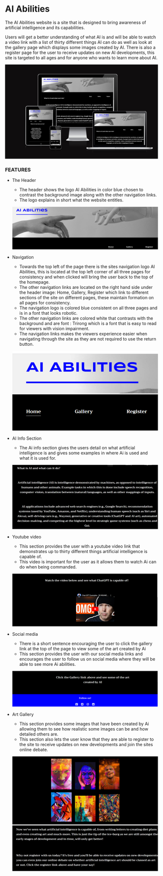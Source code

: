 # AI Abilities

The AI Abilities website is a site that is designed to bring awareness of artificial intelligence and its capabilities.

Users will get a better understanding of what AI is and will be able to watch a video link with a list of thirty different things AI can do as well as look at the gallery page which displays some images created by AI. There is also a register page for the user to receive updates on new AI developments, this site is targeted to all ages and for anyone who wants to learn more about AI.


![Screen shot of website using am I responsive, added in the Markdown.](assets/images/responsive-screen-shot.png)


 ### FEATURES  
- The Header
   * The header shows the logo AI Abilities in color blue chosen to contrast the background image along with the  other navigation links.
   * The logo explains in short what the website entitles.


   ![Screen shot of header image, added in the markdown.](assets/images/homepage-header.png)

- Navigation
  
    *  Towards the top left of the page there is the sites navigation logo AI Abilities, this is located at the top left corner of all three pages for consistency and when clicked will bring the user back to the top of the homepage.
    * The other navigation links are located on the right hand side under the header image: Home, Gallery, Register which link to different sections of the site on different pages, these maintain formation on all pages for consistency.
    * The navigation logo is colored blue consistent on all three pages and is in a font that looks robotic.
    * The other navigation links are colored white that contrasts with the background and are font : Trirong which is a font that is easy to read for viewers with vision impairment.
    * The navigation links makes the viewers experience easier when navigating through the site as they are not required to use the return button.

    ![Screen shot of nav logo image, added in markdown.](assets/images/ai-logo-nav.png) ![Screen shot of nav links image, added in markdown.](assets/images/home-nav-lnks.png)

- AI Info Section
  * The Ai info section gives the users detail on what artificial intelligence is and gives some examples in where Ai is used and what it is used for.

  ![Screen shot of AI info text image, added in markdown.](assets/images/ai-info-section.png)

- Youtube video
  * This section provides the user with a youtube video link that demonstrates up to thirty different things artificial intelligence is capable of. 
  * This video is important for the user as it allows them to watch Ai can do when being commanded.

  ![Screen shot of youtube video image, added in markdown.](assets/images/youtube-image.png)

- Social media
   * There is a short sentence  encouraging the user to click the gallery link at the top of the page to view some of the art created by Ai
   * This section provides the user with our social media links and encourages the user to follow us on social media where they will be able to see more Ai abilities.

   ![Screen shot of text and social media links image, added in markdown.](assets/images/social-media-homepage.png)

- Art Gallery
   * This section provides some images that have been created by Ai allowing them to see how realistic some images can be and how detailed others are.
   * This section also lets the user know that they are able to register to the site to receive updates on new developments and join the sites online debate.

   ![Screen shot of gallery paintings image, added in markdown.](assets/images/art-gallery.png)
   ![Screen shot of gallery text image, added in markdown.](assets/images/art-text.png)